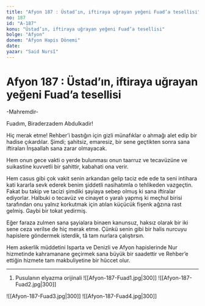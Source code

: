 ```yaml
---
title: "Afyon 187 : Üstad’ın, iftiraya uğrayan yeğeni Fuad’a tesellisi"
no: 187
id: "A-187"
konu: "Üstad’ın, iftiraya uğrayan yeğeni Fuad’a tesellisi"
bolge: "Afyon"
donem: "Afyon Hapis Dönemi"
date: 
yazar: "Said Nursî"
---
```


# Afyon 187 : Üstad’ın, iftiraya uğrayan yeğeni Fuad’a tesellisi

<p class="takdim">-Mahremdir-</p>

Fuadım, Biraderzadem Abdulkadir!

Hiç merak etme! Rehber’i bastığın için gizli münafıklar o ahmağı alet edip bir hadise çıkardılar. Şimdi; şahitsiz, emaresiz, bir sene geçtikten sonra sana iftiraları İnşaallah sana zarar olmayacak.

Hem onun gece vakti o yerde bulunması onun taarruz ve tecavüzüne ve suikastine kuvvetli bir şahittir, kabahati ona verir.

Hem casus gibi çok vakit senin arkandan gelip taciz ede ede ta seni intihara kati kararla sevk ederek benim şiddetli nasihatımla o tehlikeden vazgeçtin. Fakat bu takip ve tacizi şimdiki şayiaya sebep olmuş ki sana iftiralar ediyorlar. Halbuki o tecavüz ve cinayet o yaralı yapmış ki meçhul birisi tarafından onu yalnız korkutmak için atılan küçücük fişenk ağzına rast gelmiş. Gaybi bir tokat yedirmiş.

Eğer faraza zulmen sana şayialara binaen kanunsuz, haksız olarak bir iki sene ceza verilse de hiç merak etme. Çünkü senin gibi bir halis nurcuyu hapislere göndermek isterdik, tâ tam nurlara çalıştırsın.

Hem askerlik müddetini Isparta ve Denizli ve Afyon hapislerinde Nur hizmetinde kahramanane geçirmek sana büyük bir saadettir ve Rehber’e ettiğin hizmete tam makbuliyetine bir hüccet olur.

***

1. Pusulanın elyazma orijinali
![[Afyon-187-Fuad1.jpg|300]]
![[Afyon-187-Fuad2.jpg|300]]

> 
![[Afyon-187-Fuad3.jpg|300]]
![[Afyon-187-Fuad4.jpg|300]]

